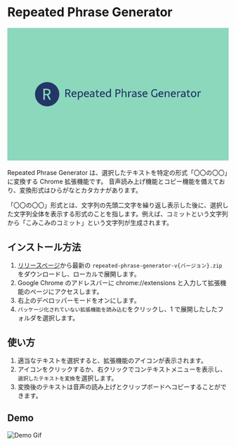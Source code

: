 # Repeated Phrase Generator

![Repeated Phrase Generator Logo](docs/logo.png)

Repeated Phrase Generator は、選択したテキストを特定の形式「〇〇の〇〇」に変換する Chrome 拡張機能です。
音声読み上げ機能とコピー機能を備えており、変換形式はひらがなとカタカナがあります。

「〇〇の〇〇」形式とは、文字列の先頭二文字を繰り返し表示した後に、選択した文字列全体を表示する形式のことを指します。例えば、コミットという文字列から「こみこみのコミット」という文字列が生成されます。

## インストール方法

1. [リリースページ](https://github.com/ryo-manba/repeated_phrase_generator/releases)から最新の `repeated-phrase-generator-v{バージョン}.zip` をダウンロードし、ローカルで展開します。
2. Google Chrome のアドレスバーに chrome://extensions と入力して拡張機能のページにアクセスします。
3. 右上のデベロッパーモードをオンにします。
4. `パッケージ化されていない拡張機能を読み込む`をクリックし、1 で展開したしたフォルダを選択します。

## 使い方

1. 適当なテキストを選択すると、拡張機能のアイコンが表示されます。
2. アイコンをクリックするか、右クリックでコンテキストメニューを表示し、`選択したテキストを変換`を選択します。
3. 変換後のテキストは音声の読み上げとクリップボードへコピーすることができます。

## Demo

![Demo Gif](https://github.com/ryo-manba/repeated_phrase_generator/assets/76232929/1c432328-ee99-452d-934c-68f9b10b4271)
